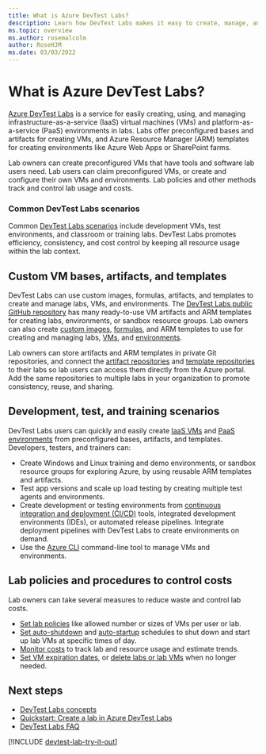 ```yaml
---
title: What is Azure DevTest Labs?
description: Learn how DevTest Labs makes it easy to create, manage, and monitor Azure virtual machines and environments.
ms.topic: overview
ms.author: rosemalcolm
author: RoseHJM
ms.date: 03/03/2022
---
```


# What is Azure DevTest Labs?

[Azure DevTest Labs](https://azure.microsoft.com/services/devtest-lab) is a service for easily creating, using, and managing infrastructure-as-a-service (IaaS) virtual machines (VMs) and platform-as-a-service (PaaS) environments in labs. Labs offer preconfigured bases and artifacts for creating VMs, and Azure Resource Manager (ARM) templates for creating environments like Azure Web Apps or SharePoint farms.

Lab owners can create preconfigured VMs that have tools and software lab users need. Lab users can claim preconfigured VMs, or create and configure their own VMs and environments. Lab policies and other methods track and control lab usage and costs.

### Common DevTest Labs scenarios

Common [DevTest Labs scenarios](devtest-lab-guidance-get-started.md) include development VMs, test environments, and classroom or training labs. DevTest Labs promotes efficiency, consistency, and cost control by keeping all resource usage within the lab context.

## Custom VM bases, artifacts, and templates

DevTest Labs can use custom images, formulas, artifacts, and templates to create and manage labs, VMs, and environments. The [DevTest Labs public GitHub repository](https://github.com/Azure/azure-devtestlab) has many ready-to-use VM artifacts and ARM templates for creating labs, environments, or sandbox resource groups. Lab owners can also create [custom images](devtest-lab-create-custom-image-from-vm-using-portal.md), [formulas](devtest-lab-manage-formulas.md), and ARM templates to use for creating and managing labs, [VMs](devtest-lab-use-resource-manager-template.md#view-edit-and-save-arm-templates-for-vms), and [environments](devtest-lab-create-environment-from-arm.md).

Lab owners can store artifacts and ARM templates in private Git repositories, and connect the [artifact repositories](add-artifact-repository.md) and [template repositories](devtest-lab-use-resource-manager-template.md#add-template-repositories-to-labs) to their labs so lab users can access them directly from the Azure portal. Add the same repositories to multiple labs in your organization to promote consistency, reuse, and sharing.

## Development, test, and training scenarios

DevTest Labs users can quickly and easily create [IaaS VMs](devtest-lab-add-vm.md) and [PaaS environments](devtest-lab-create-environment-from-arm.md) from preconfigured bases, artifacts, and templates. Developers, testers, and trainers can:

- Create Windows and Linux training and demo environments, or sandbox resource groups for exploring Azure, by using reusable ARM templates and artifacts.
- Test app versions and scale up load testing by creating multiple test agents and environments.
- Create development or testing environments from [continuous integration and deployment (CI/CD)](devtest-lab-integrate-ci-cd.md) tools, integrated development environments (IDEs), or automated release pipelines. Integrate deployment pipelines with DevTest Labs to create environments on demand.
- Use the [Azure CLI](devtest-lab-vmcli.md) command-line tool to manage VMs and environments.

## Lab policies and procedures to control costs

Lab owners can take several measures to reduce waste and control lab costs.

- [Set lab policies](devtest-lab-set-lab-policy.md) like allowed number or sizes of VMs per user or lab.
- [Set auto-shutdown](devtest-lab-auto-shutdown.md) and [auto-startup](devtest-lab-auto-startup-vm.md) schedules to shut down and start up lab VMs at specific times of day.
- [Monitor costs](devtest-lab-configure-cost-management.md) to track lab and resource usage and estimate trends.
- [Set VM expiration dates](devtest-lab-use-resource-manager-template.md#set-vm-expiration-date), or [delete labs or lab VMs](devtest-lab-delete-lab-vm.md) when no longer needed.

## Next steps

- [DevTest Labs concepts](devtest-lab-concepts.md)
- [Quickstart: Create a lab in Azure DevTest Labs](devtest-lab-create-lab.md)
- [DevTest Labs FAQ](devtest-lab-faq.yml)

[!INCLUDE [devtest-lab-try-it-out](../../includes/devtest-lab-try-it-out.md)]
